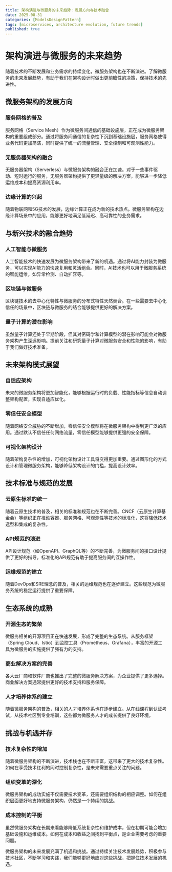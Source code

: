 ```yaml
---
title: 架构演进与微服务的未来趋势：发展方向与技术融合
date: 2025-08-31
categories: [ModelsDesignPattern]
tags: [microservices, architecture evolution, future trends]
published: true
---
```


# 架构演进与微服务的未来趋势

随着技术的不断发展和业务需求的持续变化，微服务架构也在不断演进。了解微服务的未来发展趋势，有助于我们在架构设计时做出更前瞻性的决策，保持技术的先进性。

## 微服务架构的发展方向

### 服务网格的普及
服务网格（Service Mesh）作为微服务间通信的基础设施层，正在成为微服务架构的重要组成部分。通过将服务间通信的复杂性下沉到基础设施层，服务网格使得业务代码更加简洁，同时提供了统一的流量管理、安全控制和可观测性能力。

### 无服务器架构的融合
无服务器架构（Serverless）与微服务架构的融合正在加速。对于一些事件驱动、短时运行的服务，无服务器架构提供了更轻量级的解决方案，能够进一步降低运维成本和提高资源利用率。

### 边缘计算的兴起
随着物联网和5G技术的发展，边缘计算正在成为新的技术热点。微服务架构在边缘计算场景中的应用，能够更好地满足低延迟、高可靠性的业务需求。

## 与新兴技术的融合趋势

### 人工智能与微服务
人工智能技术的快速发展为微服务架构带来了新的机遇。通过将AI能力封装为微服务，可以实现AI能力的快速复用和灵活组合。同时，AI技术也可以用于微服务系统的智能运维，如异常检测、自动扩容等。

### 区块链与微服务
区块链技术的去中心化特性与微服务的分布式特性天然契合。在一些需要去中心化信任的场景中，区块链与微服务的结合能够提供更好的解决方案。

### 量子计算的潜在影响
虽然量子计算还处于早期阶段，但其对密码学和计算模型的潜在影响可能会对微服务架构产生深远影响。提前关注和研究量子计算对微服务安全和性能的影响，有助于我们做好技术准备。

## 未来架构模式展望

### 自适应架构
未来的微服务架构将更加智能化，能够根据运行时的负载、性能指标等信息自动调整架构配置，实现自适应优化。

### 零信任安全模型
随着网络安全威胁的不断增加，零信任安全模型将在微服务架构中得到更广泛的应用。通过默认不信任任何网络流量，零信任模型能够提供更强的安全保障。

### 可视化架构设计
随着架构复杂性的增加，可视化架构设计工具将变得更加重要。通过图形化的方式设计和管理微服务架构，能够降低架构设计的门槛，提高设计效率。

## 技术标准与规范的发展

### 云原生标准的统一
随着云原生技术的普及，相关的标准和规范也在不断完善。CNCF（云原生计算基金会）等组织正在推动容器、服务网格、可观测性等技术的标准化，这将降低技术选型和集成的复杂性。

### API规范的演进
API设计规范（如OpenAPI、GraphQL等）的不断完善，为微服务间的接口设计提供了更好的指导。标准化的API规范有助于提高服务间的互操作性。

### 运维规范的建立
随着DevOps和SRE理念的普及，相关的运维规范也在逐步建立。这些规范为微服务系统的稳定运行提供了重要保障。

## 生态系统的成熟

### 开源生态的繁荣
微服务相关的开源项目正在快速发展，形成了完整的生态系统。从服务框架（Spring Cloud、Istio）到监控工具（Prometheus、Grafana），丰富的开源工具为微服务的实施提供了强有力的支持。

### 商业解决方案的完善
各大云厂商和软件厂商也推出了完整的微服务解决方案，为企业提供了更多选择。商业解决方案通常提供更好的技术支持和服务保障。

### 人才培养体系的建立
随着微服务架构的普及，相关的人才培养体系也在逐步建立。从在线课程到认证考试，从技术社区到专业培训，这些都为微服务人才的成长提供了良好环境。

## 挑战与机遇并存

### 技术复杂性的增加
随着微服务架构的不断演进，技术栈也在不断丰富，这带来了更大的技术复杂性。如何在享受技术红利的同时控制复杂性，是未来需要重点关注的问题。

### 组织变革的深化
微服务架构的成功实施不仅需要技术变革，还需要组织结构的相应调整。如何在组织层面更好地支持微服务架构，仍然是一个持续的挑战。

### 成本控制的平衡
虽然微服务架构在长期来看能够降低系统复杂性和维护成本，但在初期可能会增加基础设施和运维成本。如何在成本和收益之间找到平衡点，是企业需要考虑的重要问题。

微服务架构的未来发展充满了机遇和挑战。通过持续关注技术发展趋势，积极参与技术社区，不断学习和实践，我们能够更好地应对这些挑战，把握住技术发展的机遇。